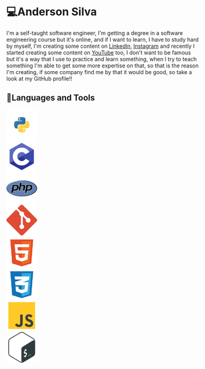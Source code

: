 # 💻Anderson Silva


I'm a self-taught software engineer, I'm getting a degree in a software engineering course but it's online, and if I want to learn, I have to study hard by myself, I'm creating some content on [LinkedIn](https://www.linkedin.com/in/anderson-silva-717179166/), [Instagram](https://www.instagram.com/anderson_josse/) and recently I started creating some content on [YouTube](https://www.youtube.com/channel/UCVT2PoI_I8i9HQjYfFFwTMA) too, I don't want to be famous but it's a way that I use to practice and learn something, when I try to teach something I'm able to get some more expertise on that, so that is the reason I'm creating, if some company find me by that it would be good, so take a look at my GitHub profile!! 

## 🧳Languages and Tools

<div style="width: 80px;">
  <img src="/assets/python.svg"><img src="/assets/c.svg"><img src="/assets/php.svg";"><img src="/assets/git.svg"><img src="/assets/html.svg"><img src="/assets/css.svg"><img src="/assets/js.svg"><img src="/assets/bash-icon-svgrepo-com.svg">
</div>








